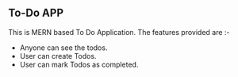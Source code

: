 ## To-Do APP
This is MERN based To Do Application.
The features provided are :-
- Anyone can see the todos.
- User can create Todos.
- User can mark Todos as completed.
